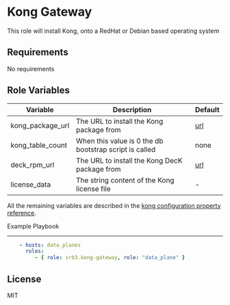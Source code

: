 Kong Gateway
=========

This role will install Kong, onto a RedHat or Debian based operating system

Requirements
------------

No requirements

Role Variables
--------------

|Variable|Description|Default|
|--|--|--|
|kong_package_url|The URL to install the Kong package from|[url](https://download.konghq.com/gateway-2.x-centos-8/Packages/k/kong-enterprise-edition-2.4.1.0.el8.noarch.rpm)|
|kong_table_count|When this value is 0 the db bootstrap script is called|none|
|deck_rpm_url|The URL to install the Kong DecK package from|[url](https://github.com/Kong/deck/releases/download/v1.6.0/deck_v1.6.0_amd64.rpm)|
|license_data|The string content of the Kong license file|-|

All the remaining variables are described in the [kong configuration property reference](https://docs.konghq.com/enterprise/2.4.x/property-reference/).

Example Playbook

----------------

```yaml
    - hosts: data_planes 
      roles:
         - { role: srb3.kong-gateway, role: "data_plane" }
```

License
-------

MIT
